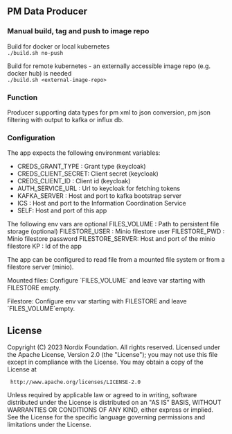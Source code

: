 
## PM Data Producer

### Manual build, tag and push to image repo

Build for docker or local kubernetes\
`./build.sh no-push`

Build for remote kubernetes - an externally accessible image repo (e.g. docker hub) is needed  \
`./build.sh <external-image-repo>`

### Function

Producer supporting data types for pm xml to json conversion, pm json filtering with output to kafka or influx db.

### Configuration

The app expects the following environment variables:

- CREDS_GRANT_TYPE :  Grant type (keycloak)
- CREDS_CLIENT_SECRET: Client secret (keycloak)
- CREDS_CLIENT_ID : Client id (keycloak)
- AUTH_SERVICE_URL : Url to keycloak for fetching tokens
- KAFKA_SERVER : Host and port to kafka bootstrap server
- ICS : Host and port to the Information Coordination Service
- SELF: Host and port of this app

The following env vars are optional
FILES_VOLUME : Path to persistent file storage (optional)
FILESTORE_USER : Minio filestore user
FILESTORE_PWD : Minio filestore password
FILESTORE_SERVER: Host and port of the minio filestore
KP : Id of the app

The app can be configured to read file from a mounted file system or from a filestore server (minio).

Mounted files:
Configure ´FILES_VOLUME´ and leave var starting with FILESTORE empty.

Filestore:
Configure env var starting with FILESTORE and leave ´FILES_VOLUME´empty.



## License

Copyright (C) 2023 Nordix Foundation. All rights reserved.
Licensed under the Apache License, Version 2.0 (the "License");
you may not use this file except in compliance with the License.
You may obtain a copy of the License at

     http://www.apache.org/licenses/LICENSE-2.0

Unless required by applicable law or agreed to in writing, software
distributed under the License is distributed on an "AS IS" BASIS,
WITHOUT WARRANTIES OR CONDITIONS OF ANY KIND, either express or implied.
See the License for the specific language governing permissions and
limitations under the License.